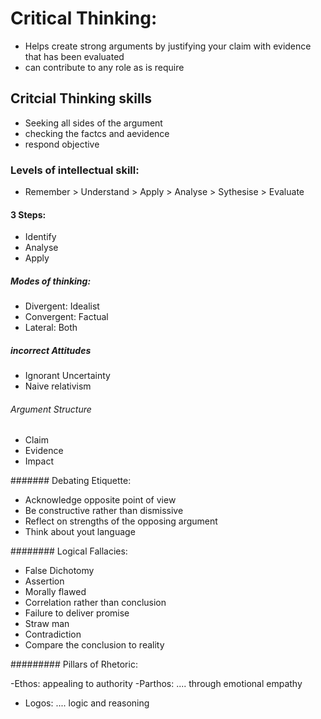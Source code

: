 # Critical Thinking:

- Helps create strong arguments by justifying your claim with evidence that has been evaluated
- can contribute to any role as is require

## Critcial Thinking skills

- Seeking all sides of the argument
- checking the factcs and aevidence
- respond objective

### Levels of intellectual skill:

- Remember > Understand > Apply > Analyse > Sythesise > Evaluate

#### 3 Steps:

- Identify
- Analyse
- Apply

##### Modes of thinking:

- Divergent: Idealist
- Convergent: Factual
- Lateral: Both

##### incorrect Attitudes

- Ignorant Uncertainty
- Naive relativism

###### Argument Structure

- Claim
- Evidence
- Impact

####### Debating Etiquette:

- Acknowledge opposite point of view
- Be constructive rather than dismissive
- Reflect on strengths of the opposing argument
- Think about yout language

######## Logical Fallacies:

- False Dichotomy
- Assertion
- Morally flawed
- Correlation rather than conclusion
- Failure to deliver promise
- Straw man
- Contradiction
- Compare the conclusion to reality

######### Pillars of Rhetoric:

-Ethos: appealing to authority
-Parthos: .... through emotional empathy
- Logos: .... logic and reasoning
